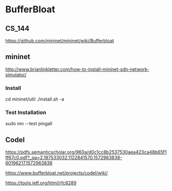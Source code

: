 # BufferBloat

## CS_144

https://github.com/mininet/mininet/wiki/Bufferbloat

## mininet

http://www.brianlinkletter.com/how-to-install-mininet-sdn-network-simulator/


### Install

cd mininet/util
./install.sh -a

### Test Installation

sudo mn --test pingall


## Codel

https://pdfs.semanticscholar.org/960a/d0c1cc8b2537530aea423ca48b65f1ff67c0.pdf?_ga=2.187533032.1122841570.1572963838-60196217.1572963838

https://www.bufferbloat.net/projects/codel/wiki/

https://tools.ietf.org/html/rfc8289